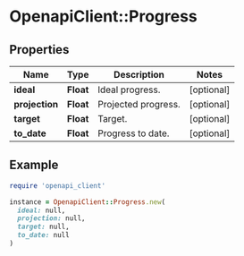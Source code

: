 # OpenapiClient::Progress

## Properties

| Name | Type | Description | Notes |
| ---- | ---- | ----------- | ----- |
| **ideal** | **Float** | Ideal progress. | [optional] |
| **projection** | **Float** | Projected progress. | [optional] |
| **target** | **Float** | Target. | [optional] |
| **to_date** | **Float** | Progress to date. | [optional] |

## Example

```ruby
require 'openapi_client'

instance = OpenapiClient::Progress.new(
  ideal: null,
  projection: null,
  target: null,
  to_date: null
)
```

